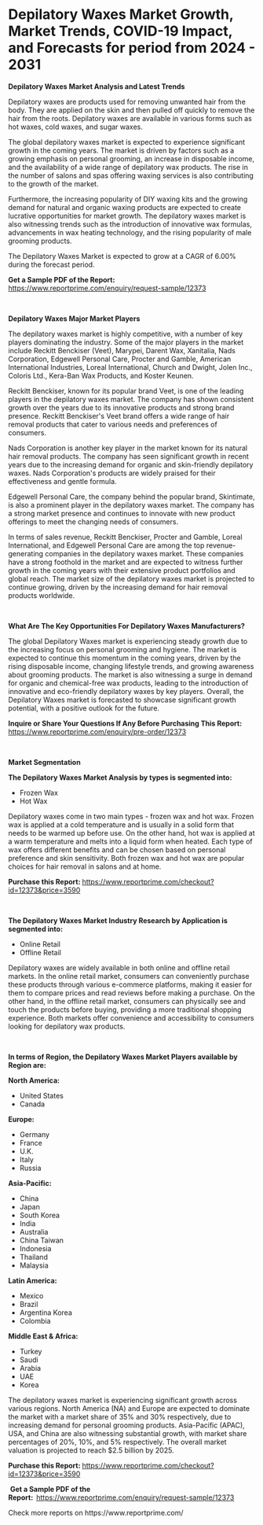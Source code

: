 <p><h1>Depilatory Waxes Market Growth, Market Trends, COVID-19 Impact, and Forecasts for period from 2024 - 2031</h1></p><p><strong>Depilatory Waxes Market Analysis and Latest Trends</strong></p>
<p><p>Depilatory waxes are products used for removing unwanted hair from the body. They are applied on the skin and then pulled off quickly to remove the hair from the roots. Depilatory waxes are available in various forms such as hot waxes, cold waxes, and sugar waxes.</p><p>The global depilatory waxes market is expected to experience significant growth in the coming years. The market is driven by factors such as a growing emphasis on personal grooming, an increase in disposable income, and the availability of a wide range of depilatory wax products. The rise in the number of salons and spas offering waxing services is also contributing to the growth of the market.</p><p>Furthermore, the increasing popularity of DIY waxing kits and the growing demand for natural and organic waxing products are expected to create lucrative opportunities for market growth. The depilatory waxes market is also witnessing trends such as the introduction of innovative wax formulas, advancements in wax heating technology, and the rising popularity of male grooming products.</p><p>The Depilatory Waxes Market is expected to grow at a CAGR of 6.00% during the forecast period.</p></p>
<p><strong>Get a Sample PDF of the Report:&nbsp;</strong> <a href="https://www.reportprime.com/enquiry/request-sample/12373">https://www.reportprime.com/enquiry/request-sample/12373</a></p>
<p>&nbsp;</p>
<p><strong>Depilatory Waxes Major Market Players</strong></p>
<p><p>The depilatory waxes market is highly competitive, with a number of key players dominating the industry. Some of the major players in the market include Reckitt Benckiser (Veet), Marypei, Darent Wax, Xanitalia, Nads Corporation, Edgewell Personal Care, Procter and Gamble, American International Industries, Loreal International, Church and Dwight, Jolen Inc., Coloris Ltd., Kera-Ban Wax Products, and Koster Keunen.</p><p>Reckitt Benckiser, known for its popular brand Veet, is one of the leading players in the depilatory waxes market. The company has shown consistent growth over the years due to its innovative products and strong brand presence. Reckitt Benckiser's Veet brand offers a wide range of hair removal products that cater to various needs and preferences of consumers.</p><p>Nads Corporation is another key player in the market known for its natural hair removal products. The company has seen significant growth in recent years due to the increasing demand for organic and skin-friendly depilatory waxes. Nads Corporation's products are widely praised for their effectiveness and gentle formula.</p><p>Edgewell Personal Care, the company behind the popular brand, Skintimate, is also a prominent player in the depilatory waxes market. The company has a strong market presence and continues to innovate with new product offerings to meet the changing needs of consumers.</p><p>In terms of sales revenue, Reckitt Benckiser, Procter and Gamble, Loreal International, and Edgewell Personal Care are among the top revenue-generating companies in the depilatory waxes market. These companies have a strong foothold in the market and are expected to witness further growth in the coming years with their extensive product portfolios and global reach. The market size of the depilatory waxes market is projected to continue growing, driven by the increasing demand for hair removal products worldwide.</p></p>
<p>&nbsp;</p>
<p><strong>What Are The Key Opportunities For Depilatory Waxes Manufacturers?</strong></p>
<p><p>The global Depilatory Waxes market is experiencing steady growth due to the increasing focus on personal grooming and hygiene. The market is expected to continue this momentum in the coming years, driven by the rising disposable income, changing lifestyle trends, and growing awareness about grooming products. The market is also witnessing a surge in demand for organic and chemical-free wax products, leading to the introduction of innovative and eco-friendly depilatory waxes by key players. Overall, the Depilatory Waxes market is forecasted to showcase significant growth potential, with a positive outlook for the future.</p></p>
<p><strong>Inquire or Share Your Questions If Any Before Purchasing This Report:</strong> <a href="https://www.reportprime.com/enquiry/pre-order/12373">https://www.reportprime.com/enquiry/pre-order/12373</a></p>
<p>&nbsp;</p>
<p><strong>Market Segmentation</strong></p>
<p><strong>The Depilatory Waxes Market Analysis by types is segmented into:</strong></p>
<p><ul><li>Frozen Wax</li><li>Hot Wax</li></ul></p>
<p><p>Depilatory waxes come in two main types - frozen wax and hot wax. Frozen wax is applied at a cold temperature and is usually in a solid form that needs to be warmed up before use. On the other hand, hot wax is applied at a warm temperature and melts into a liquid form when heated. Each type of wax offers different benefits and can be chosen based on personal preference and skin sensitivity. Both frozen wax and hot wax are popular choices for hair removal in salons and at home.</p></p>
<p><strong>Purchase this Report:&nbsp;</strong><a href="https://www.reportprime.com/checkout?id=12373&price=3590">https://www.reportprime.com/checkout?id=12373&price=3590</a></p>
<p>&nbsp;</p>
<p><strong>The Depilatory Waxes Market Industry Research by Application is segmented into:</strong></p>
<p><ul><li>Online Retail</li><li>Offline Retail</li></ul></p>
<p><p>Depilatory waxes are widely available in both online and offline retail markets. In the online retail market, consumers can conveniently purchase these products through various e-commerce platforms, making it easier for them to compare prices and read reviews before making a purchase. On the other hand, in the offline retail market, consumers can physically see and touch the products before buying, providing a more traditional shopping experience. Both markets offer convenience and accessibility to consumers looking for depilatory wax products.</p></p>
<p>&nbsp;</p>
<p><strong>In terms of Region, the Depilatory Waxes Market Players available by Region are:</strong></p>
<p>
    <p> <strong> North America: </strong>
        <ul>
            <li>United States</li>
            <li>Canada</li>
        </ul>
        </p> 
    <p> <strong> Europe: </strong>
        <ul>
            <li>Germany</li>
            <li>France</li>
            <li>U.K.</li>
            <li>Italy</li>
            <li>Russia</li>
        </ul>
        </p> 
    <p> <strong> Asia-Pacific: </strong>
        <ul>
            <li>China</li>
            <li>Japan</li>
            <li>South Korea</li>
            <li>India</li>
            <li>Australia</li>
            <li>China Taiwan</li>
            <li>Indonesia</li>
            <li>Thailand</li>
            <li>Malaysia</li>
        </ul>
        </p> 
    <p> <strong> Latin America: </strong>
        <ul>
            <li>Mexico</li>
            <li>Brazil</li>
            <li>Argentina Korea</li>
            <li>Colombia</li>
        </ul>
        </p> 
    <p> <strong> Middle East & Africa: </strong>
        <ul>
            <li>Turkey</li>
            <li>Saudi</li>
            <li>Arabia</li>
            <li>UAE</li>
            <li>Korea</li>
        </ul>
    </p>
    </p>
<p><p>The depilatory waxes market is experiencing significant growth across various regions. North America (NA) and Europe are expected to dominate the market with a market share of 35% and 30% respectively, due to increasing demand for personal grooming products. Asia-Pacific (APAC), USA, and China are also witnessing substantial growth, with market share percentages of 20%, 10%, and 5% respectively. The overall market valuation is projected to reach $2.5 billion by 2025.</p></p>
<p><strong>Purchase this Report: </strong><a href="https://www.reportprime.com/checkout?id=12373&price=3590">https://www.reportprime.com/checkout?id=12373&price=3590</a></p>
<p>&nbsp;<strong>Get a Sample PDF of the Report:&nbsp;&nbsp;</strong><a href="https://www.reportprime.com/enquiry/request-sample/12373">https://www.reportprime.com/enquiry/request-sample/12373</a></p>
<p><strong></strong></p>
<p>Check more reports on https://www.reportprime.com/</p>